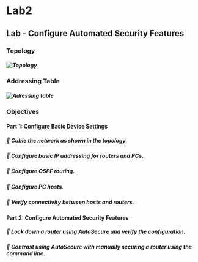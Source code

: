 # Lab2
## Lab - Configure Automated Security Features
### Topology
##### ![Topology](https://user-images.githubusercontent.com/122459067/213380189-26b6bfbf-6f84-4dbe-bec8-9c06ad7a2c1e.png)
###	Addressing Table
##### ![Adressing table](https://user-images.githubusercontent.com/122459067/213380568-19a8a1b5-31b7-4ca4-8929-a34b2a81f4a7.png)
### Objectives
#### Part 1: Configure Basic Device Settings
##### 	Cable the network as shown in the topology.
##### 	Configure basic IP addressing for routers and PCs.
##### 	Configure OSPF routing.
##### 	Configure PC hosts.
##### 	Verify connectivity between hosts and routers.
#### Part 2: Configure Automated Security Features
##### 	Lock down a router using AutoSecure and verify the configuration.
##### 	Contrast using AutoSecure with manually securing a router using the command line.

